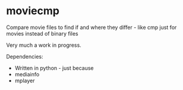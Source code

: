 # moviecmp
Compare movie files to find if and where they differ - like cmp just for movies instead of binary files

Very much a work in progress.

Dependencies:
- Written in python - just because
- mediainfo
- mplayer
